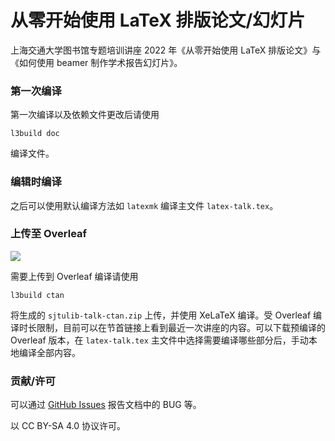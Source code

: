 # 从零开始使用 LaTeX 排版论文/幻灯片

上海交通大学图书馆专题培训讲座 2022 年《从零开始使用 LaTeX 排版论文》与《如何使用 beamer 制作学术报告幻灯片》。

### 第一次编译

第一次编译以及依赖文件更改后请使用
```
l3build doc
```
编译文件。

### 编辑时编译

之后可以使用默认编译方法如 `latexmk` 编译主文件 `latex-talk.tex`。

### 上传至 Overleaf

[![](https://img.shields.io/badge/overleaf-lecture2-green.svg)](https://www.overleaf.com/read/fvwxzvcxhcwd) 

需要上传到 Overleaf 编译请使用
```
l3build ctan
```
将生成的 `sjtulib-talk-ctan.zip` 上传，并使用 XeLaTeX 编译。受 Overleaf 编译时长限制，目前可以在节首链接上看到最近一次讲座的内容。可以下载预编译的 Overleaf 版本，在 `latex-talk.tex` 主文件中选择需要编译哪些部分后，手动本地编译全部内容。

### 贡献/许可

可以通过 [GitHub Issues](https://github.com/sjtug/sjtulib-latex-talk/issues) 报告文档中的 BUG 等。

以 CC BY-SA 4.0 协议许可。
